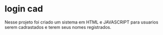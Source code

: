 # login cad

 Nesse projeto foi criado um sistema em HTML e JAVASCRIPT para usuarios serem cadrastados e terem seus nomes registrados.

